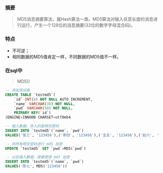 ### 摘要
> MD5消息摘要算法，属Hash算法一类。MD5算法对输入任意长度的消息进行运行，产生一个128位的消息摘要(32位的数字字母混合码)。

### 特点
* 不可逆；
* 相同数据的MD5值肯定一样，不同数据的MD5值不一样。

### 在sql中
> MD5()
```sql
-- 添加测试表
CREATE TABLE `testmd5`(
	`id` INT(8) NOT NULL AUTO_INCREMENT,
	`name` VARCHAR(30) NOT NULL,
	`pwd` VARCHAR(50) NOT NULL,
	PRIMARY KEY(`id`)
)ENGINE=INNODB CHARSET=utf8mb4

-- 插入数据，存入的是明文密码
INSERT INTO `testmd5`(`name`, `pwd`)
VALUES('张三', '123456'),('李四', '123456'),('王五', '123456'),('赵六', '123456')

-- 将所有明文密码进行 md5 加密
UPDATE `testmd5` SET `pwd`=MD5(`pwd`)

-- 以后插入数据，直接使用 md5 加密
INSERT INTO `testmd5`(`name`, `pwd`)
VALUES('陈七', MD5('123456'))
```